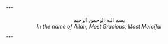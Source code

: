 ***<p align="center">بسم الله الرحمن الرحيم
<br>_In the name of Allah, Most Gracious, Most Merciful_
</p>***
